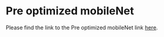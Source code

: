 # Pre optimized mobileNet

Please find the link to the Pre optimized mobileNet link [here](https://www.tensorflow.org/lite/models/image_classification/overview).   